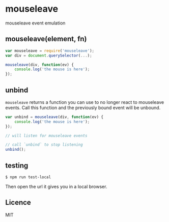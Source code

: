 # mouseleave

mouseleave event emulation

## mouseleave(element, fn)

```js
var mouseleave = require('mouseleave');
var div = document.querySelector(...);

mouseleave(div, function(ev) {
    console.log('the mouse is here');
});
```

## unbind

`mouseleave` returns a function you can use to no longer react to mouseleave events. Call this function and the previously bound event will be unbound.

```js
var unbind = mouseleave(div, function(ev) {
    console.log('the mouse is here');
});

// will listen for mouseleave events

// call `unbind` to stop listening
unbind();
```

## testing

```
$ npm run test-local
```

Then open the url it gives you in a local browser.

## Licence

MIT

